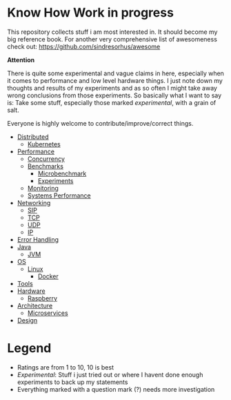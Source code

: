 # Know How **Work in progress**

This repository collects stuff i am most interested in. It should become my big reference book.
For another very comprehensive list of awesomeness check out: https://github.com/sindresorhus/awesome

**Attention**

There is quite some experimental and vague claims in here, especially when it comes to performance and low level hardware things.
I just note down my thoughts and results of my experiments and as so often I might take away wrong conclusions from those experiments.
So basically what I want to say is: Take some stuff, especially those marked *experimental*, with a grain of salt.

Everyone is highly welcome to contribute/improve/correct things.

* [Distributed](distributed/distributed.md)
  + [Kubernetes](distributed/k8s.md)
* [Performance](performance/performance.md)
  + [Concurrency](performance/concurrency.md)
  + [Benchmarks](performance/testing.md)
     + [Microbenchmark](performance/microbench.md)
     + [Experiments](performance/experiments)
  + [Monitoring](performance/monitoring.md)
  + [Systems Performance](performance/system.md)
* [Networking](networking/networking.md)
   + [SIP](networking/sip.md)
   + [TCP](networking/tcp.md)
   + [UDP](networking/udp.md)
   + [IP](networking/ip.md)
* [Error Handling](error/error.md)
* [Java](lang/java/java.md)
   + [JVM](lang/java/jvm.md)
* [OS](os/os.md)
   + [Linux](os/linux/linux.md)
      + [Docker](os/linux/docker.md)
* [Tools](tools/tools.md)
* [Hardware](hardware/hardware.md)
   + [Raspberry](hardware/raspberry.md)
* [Architecture](architecture/architecture.md)
  + [Microservices](architecture/microservices.md)
* [Design](design/design.md)

# Legend

* Ratings are from 1 to 10, 10 is best
* *Experimental*: Stuff i just tried out or where I havent done enough experiments to back up my statements
* Everything marked with a question mark (?) needs more investigation